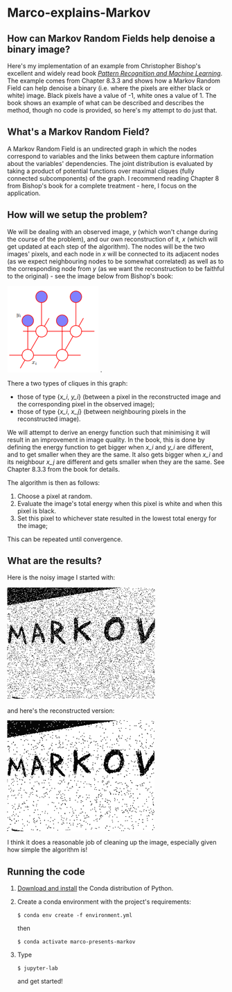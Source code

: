 # Marco-explains-Markov
## How can Markov Random Fields help denoise a binary image?

Here's my implementation of an example from Christopher Bishop's excellent and widely read book [_Pattern Recognition and Machine Learning_](https://www.microsoft.com/en-us/research/people/cmbishop/#!prml-book). The example comes from Chapter 8.3.3 and shows how a Markov Random
Field can help denoise a binary (i.e. where the pixels are either black or white) image. Black pixels have a value of -1, white ones a value of 1. The book shows an example of what can be described and describes the method, though no code is provided, so here's my attempt to do just that.

## What's a Markov Random Field?
A Markov Random Field is an undirected graph in which the nodes correspond to variables and the links between them capture information about the variables' dependencies. The joint distribution is evaluated by taking a product of potential functions over maximal cliques (fully connected subcomponents) of the graph. I recommend reading Chapter 8 from Bishop's book for a complete treatment - here, I focus on the application.

## How will we setup the problem?
We will be dealing with an observed image, _y_ (which won't change during the course of the problem),
and our own reconstruction of it, _x_ (which will get updated at each step of the algorithm). The nodes will be the two images' pixels, and each node in _x_ will be connected to its adjacent nodes (as we expect neighbouring nodes to be somewhat correlated) as well as to the corresponding node from _y_ (as we want the reconstruction to be faithful to the original) - see the image below from Bishop's book:

![](images/MRF_for_denoising.png)
.

There a two types of cliques in this graph:
- those of type {_x\_i_, _y\_i_} (between a pixel in the reconstructed image and the corresponding pixel in the observed image);
- those of type {_x\_i_, _x\_j_} (between neighbouring pixels in the reconstructed image).

We will attempt to derive an energy function such that minimising it will result in an improvement in image quality. In the book, this is done by defining the energy function to get bigger when _x\_i_ and _y\_i_ are different, and to get smaller when they are the same. It also gets bigger when _x\_i_ and its neighbour _x\_j_ are different and gets smaller when they are the same. See Chapter 8.3.3 from the book for details.

The algorithm is then as follows:
1. Choose a pixel at random.
2. Evaluate the image's total energy when this pixel is white and when this pixel is black.
3. Set this pixel to whichever state resulted in the lowest total energy for the image;

This can be repeated until convergence.

## What are the results?
Here is the noisy image I started with:

![](images/observed.png)

and here's the reconstructed version:

![](images/reconstructed.png)

I think it does a reasonable job of cleaning up the image, especially given how simple the algorithm is!

## Running the code

1. [Download and install](https://docs.conda.io/en/latest/miniconda.html) the Conda
    distribution of Python.
2. Create a conda environment with the project's requirements:
    ```
    $ conda env create -f environment.yml 
    ```

    then
    ```
    $ conda activate marco-presents-markov
    ```
3. Type
   ```
   $ jupyter-lab
   ```
   and get started!
